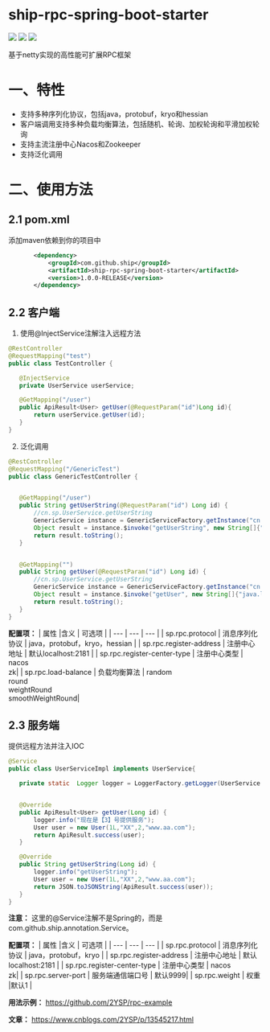 # ship-rpc-spring-boot-starter
![](https://img.shields.io/github/stars/2YSP/rpc-spring-boot-starter.svg)
![](https://img.shields.io/github/forks/2YSP/rpc-spring-boot-starter.svg)
![](https://img.shields.io/github/downloads/2YSP/rpc-spring-boot-starter/total.svg)

基于netty实现的高性能可扩展RPC框架

# 一、特性
- 支持多种序列化协议，包括java，protobuf，kryo和hessian
- 客户端调用支持多种负载均衡算法，包括随机、轮询、加权轮询和平滑加权轮询
- 支持主流注册中心Nacos和Zookeeper
- 支持泛化调用

# 二、使用方法


## 2.1 pom.xml
添加maven依赖到你的项目中
 ```xml
        <dependency>
            <groupId>com.github.ship</groupId>
            <artifactId>ship-rpc-spring-boot-starter</artifactId>
            <version>1.0.0-RELEASE</version>
        </dependency>
 ```
 ## 2.2 客户端


 
 1. 使用@InjectService注解注入远程方法
 ```java
 @RestController
@RequestMapping("test")
public class TestController {

    @InjectService
    private UserService userService;

    @GetMapping("/user")
    public ApiResult<User> getUser(@RequestParam("id")Long id){
        return userService.getUser(id);
    }
}
 ```

2. 泛化调用
 ```java
@RestController
@RequestMapping("/GenericTest")
public class GenericTestController {


    @GetMapping("/user")
    public String getUserString(@RequestParam("id") Long id) {
        //cn.sp.UserService.getUserString
        GenericService instance = GenericServiceFactory.getInstance("cn.sp.UserService");
        Object result = instance.$invoke("getUserString", new String[]{"java.lang.Long"}, new Object[]{id});
        return result.toString();
    }


    @GetMapping("")
    public String getUser(@RequestParam("id") Long id) {
        //cn.sp.UserService.getUserString
        GenericService instance = GenericServiceFactory.getInstance("cn.sp.UserService");
        Object result = instance.$invoke("getUser", new String[]{"java.lang.Long"}, new Object[]{id});
        return result.toString();
    }
}
 ```


 **配置项：**
|    属性 |含义      |  可选项   |
| --- | --- | --- |
|   sp.rpc.protocol  | 消息序列化协议        |  java，protobuf，kryo，hessian   |
|    sp.rpc.register-address |  注册中心地址      |  默认localhost:2181   |
|    sp.rpc.register-center-type |  注册中心类型     | nacos<br>zk|
|    sp.rpc.load-balance |  负载均衡算法     | random<br>round<br>weightRound<br>smoothWeightRound|

 ## 2.3 服务端
 提供远程方法并注入IOC

 ```java
@Service
public class UserServiceImpl implements UserService{

    private static  Logger logger = LoggerFactory.getLogger(UserService.class);


    @Override
    public ApiResult<User> getUser(Long id) {
        logger.info("现在是【3】号提供服务");
        User user = new User(1L,"XX",2,"www.aa.com");
        return ApiResult.success(user);
    }

    @Override
    public String getUserString(Long id) {
        logger.info("getUserString");
        User user = new User(1L,"XX",2,"www.aa.com");
        return JSON.toJSONString(ApiResult.success(user));
    }
}
 ```
 **注意：** 这里的@Service注解不是Spring的，而是com.github.ship.annotation.Service。
 
 **配置项：**
|    属性 |含义      |  可选项   |
| --- | --- | --- |
|   sp.rpc.protocol  | 消息序列化协议        |  java，protobuf，kryo   |
|    sp.rpc.register-address |  注册中心地址      |  默认localhost:2181   |
|    sp.rpc.register-center-type |  注册中心类型     | nacos<br>zk|
|    sp.rpc.server-port |  服务端通信端口号     |  默认9999|
| sp.rpc.weight | 权重 |默认1  |  

**用法示例：** https://github.com/2YSP/rpc-example

**文章：** https://www.cnblogs.com/2YSP/p/13545217.html
